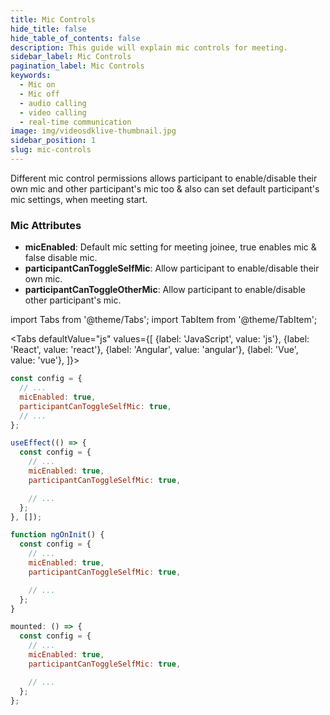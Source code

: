```yaml
---
title: Mic Controls
hide_title: false
hide_table_of_contents: false
description: This guide will explain mic controls for meeting.
sidebar_label: Mic Controls
pagination_label: Mic Controls
keywords:
  - Mic on
  - Mic off
  - audio calling
  - video calling
  - real-time communication
image: img/videosdklive-thumbnail.jpg
sidebar_position: 1
slug: mic-controls
---
```


Different mic control permissions allows participant to enable/disable their own mic and other participant's mic too & also can set default participant's mic settings, when meeting start.

### Mic Attributes

- **micEnabled**: Default mic setting for meeting joinee, true enables mic & false disable mic.
- **participantCanToggleSelfMic**: Allow participant to enable/disable their own mic.
- **participantCanToggleOtherMic**: Allow participant to enable/disable other participant's mic.

import Tabs from '@theme/Tabs';
import TabItem from '@theme/TabItem';

<Tabs
defaultValue="js"
values={[
{label: 'JavaScript', value: 'js'},
{label: 'React', value: 'react'},
{label: 'Angular', value: 'angular'},
{label: 'Vue', value: 'vue'},
]}>
<TabItem value="js">

```js
const config = {
  // ...
  micEnabled: true,
  participantCanToggleSelfMic: true,
  // ...
};
```

</TabItem>

<TabItem value="react">

```js
useEffect(() => {
  const config = {
    // ...
    micEnabled: true,
    participantCanToggleSelfMic: true,

    // ...
  };
}, []);
```

</TabItem>
<TabItem value="angular">

```js
function ngOnInit() {
  const config = {
    // ...
    micEnabled: true,
    participantCanToggleSelfMic: true,

    // ...
  };
}
```

</TabItem>
<TabItem value="vue">

```js
mounted: () => {
  const config = {
    // ...
    micEnabled: true,
    participantCanToggleSelfMic: true,

    // ...
  };
};
```

</TabItem>

</Tabs>
